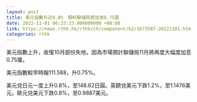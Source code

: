 ```yaml
---
layout: post
title: 美元指數升近0.8%　預料聯儲局將加息0.75厘
date: 2022-11-01 06:23:23.000000000 +08:00
link: https://news.rthk.hk/rthk/ch/component/k2/1673587-20221101.htm
categories: rthk
---
```


美元指數上升，收復10月部份失地，因為市場預計聯儲局11月將再度大幅度加息0.75厘。

美元指數較早時報111.588，升0.75%。

美元兌日元一度上升0.8%，至148.62日圓。英鎊兌美元下跌1.2%，至1.1476美元。歐元兌美元下跌0.8%，至0.9887美元。
